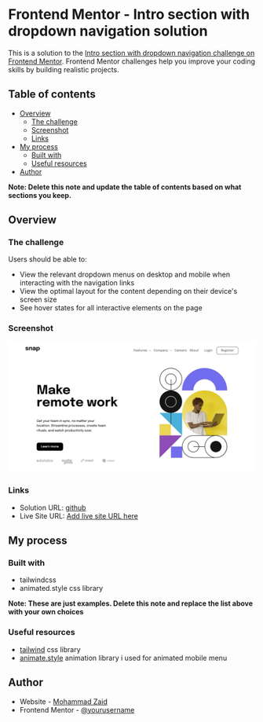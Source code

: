 # Frontend Mentor - Intro section with dropdown navigation solution

This is a solution to the [Intro section with dropdown navigation challenge on Frontend Mentor](https://www.frontendmentor.io/challenges/intro-section-with-dropdown-navigation-ryaPetHE5). Frontend Mentor challenges help you improve your coding skills by building realistic projects.

## Table of contents

- [Overview](#overview)
  - [The challenge](#the-challenge)
  - [Screenshot](#screenshot)
  - [Links](#links)
- [My process](#my-process)
  - [Built with](#built-with)
  - [Useful resources](#useful-resources)
- [Author](#author)

**Note: Delete this note and update the table of contents based on what sections you keep.**

## Overview

### The challenge

Users should be able to:

- View the relevant dropdown menus on desktop and mobile when interacting with the navigation links
- View the optimal layout for the content depending on their device's screen size
- See hover states for all interactive elements on the page

### Screenshot

![screenshot](design/screenshot.jpg)

### Links

- Solution URL: [github](https://github.com/them7d/intro-section)
- Live Site URL: [Add live site URL here](https://them7d.github.io/intro-section)

## My process

### Built with

- tailwindcss
- animated.style css library

**Note: These are just examples. Delete this note and replace the list above with your own choices**

### Useful resources

- [tailwind](https://www.tailwindcss.com) css library
- [animate.style](https://animate.style/) animation library i used for animated mobile menu

## Author

- Website - [Mohammad Zaid](https://github.com/them7d)
- Frontend Mentor - [@yourusername](https://www.frontendmentor.io/profile/them7d)
